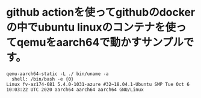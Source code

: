 # github actionを使ってgithubのdockerの中でubuntu linuxのコンテナを使ってqemuをaarch64で動かすサンプルです。

```
qemu-aarch64-static -L ./ bin/uname -a
  shell: /bin/bash -e {0}
Linux fv-az174-681 5.4.0-1031-azure #32~18.04.1-Ubuntu SMP Tue Oct 6 10:03:22 UTC 2020 aarch64 aarch64 aarch64 GNU/Linux
```
